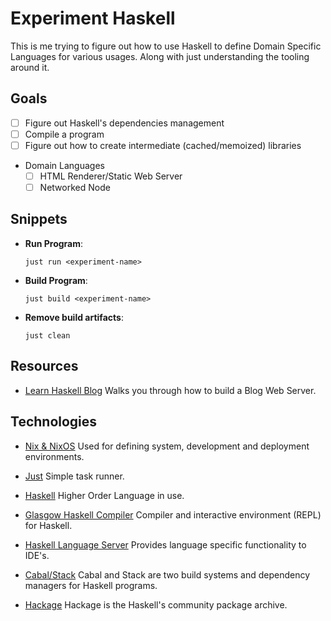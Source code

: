 # Experiment Haskell

This is me trying to figure out how to use Haskell to define Domain Specific Languages for various usages.
Along with just understanding the tooling around it.

## Goals
- [ ] Figure out Haskell's dependencies management
- [ ] Compile a program
- [ ] Figure out how to create intermediate (cached/memoized) libraries
- Domain Languages
  - [ ] HTML Renderer/Static Web Server
  - [ ] Networked Node

## Snippets

- **Run Program**:

  ```shell
  just run <experiment-name>
  ```

- **Build Program**:

  ```shell
  just build <experiment-name>
  ```

- **Remove build artifacts**:

  ```shell
  just clean
  ```

## Resources

- [Learn Haskell Blog](https://learn-haskell.blog/)
  Walks you through how to build a Blog Web Server.

## Technologies

- [Nix & NixOS]()
  Used for defining system, development and deployment environments.

- [Just]()
  Simple task runner.

- [Haskell]()
  Higher Order Language in use.

- [Glasgow Haskell Compiler](https://www.haskell.org/ghc/)
  Compiler and interactive environment (REPL) for Haskell.

- [Haskell Language Server]()
  Provides language specific functionality to IDE's.

- [Cabal/Stack]()
  Cabal and Stack are two build systems and dependency managers for Haskell programs.

- [Hackage](https://hackage.haskell.org/)
  Hackage is the Haskell's community package archive.

